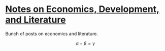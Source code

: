 # [Notes on Economics, Development, and Literature](https://pjpaulpj.github.io/)

Bunch of posts on economics and literature. 


$$\alpha - \beta = \gamma$$